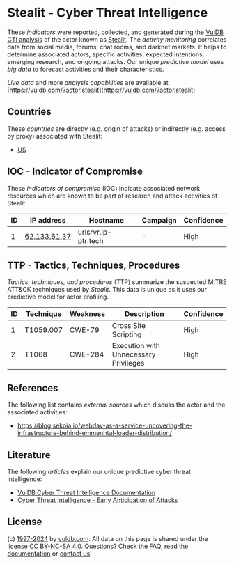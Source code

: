 # Stealit - Cyber Threat Intelligence

These _indicators_ were reported, collected, and generated during the [VulDB CTI analysis](https://vuldb.com/?kb.cti) of the actor known as [Stealit](https://vuldb.com/?actor.stealit). The _activity monitoring_ correlates data from social media, forums, chat rooms, and darknet markets. It helps to determine associated actors, specific activities, expected intentions, emerging research, and ongoing attacks. Our unique _predictive model_ uses _big data_ to forecast activities and their characteristics.

_Live data_ and more _analysis capabilities_ are available at [https://vuldb.com/?actor.stealit](https://vuldb.com/?actor.stealit)

## Countries

These _countries_ are directly (e.g. origin of attacks) or indirectly (e.g. access by proxy) associated with Stealit:

* [US](https://vuldb.com/?country.us)

## IOC - Indicator of Compromise

These _indicators of compromise_ (IOC) indicate associated network resources which are known to be part of research and attack activities of Stealit.

ID | IP address | Hostname | Campaign | Confidence
-- | ---------- | -------- | -------- | ----------
1 | [62.133.61.37](https://vuldb.com/?ip.62.133.61.37) | urlsrvr.ip-ptr.tech | - | High

## TTP - Tactics, Techniques, Procedures

_Tactics, techniques, and procedures_ (TTP) summarize the suspected MITRE ATT&CK techniques used by _Stealit_. This data is unique as it uses our predictive model for actor profiling.

ID | Technique | Weakness | Description | Confidence
-- | --------- | -------- | ----------- | ----------
1 | T1059.007 | CWE-79 | Cross Site Scripting | High
2 | T1068 | CWE-284 | Execution with Unnecessary Privileges | High

## References

The following list contains _external sources_ which discuss the actor and the associated activities:

* https://blog.sekoia.io/webdav-as-a-service-uncovering-the-infrastructure-behind-emmenhtal-loader-distribution/

## Literature

The following _articles_ explain our unique predictive cyber threat intelligence:

* [VulDB Cyber Threat Intelligence Documentation](https://vuldb.com/?kb.cti)
* [Cyber Threat Intelligence - Early Anticipation of Attacks](https://www.scip.ch/en/?labs.20201022)

## License

(c) [1997-2024](https://vuldb.com/?kb.changelog) by [vuldb.com](https://vuldb.com/?kb.about). All data on this page is shared under the license [CC BY-NC-SA 4.0](https://creativecommons.org/licenses/by-nc-sa/4.0/). Questions? Check the [FAQ](https://vuldb.com/?kb.faq), read the [documentation](https://vuldb.com/?kb) or [contact us](https://vuldb.com/?contact)!
